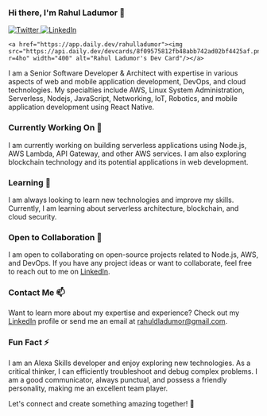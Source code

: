 ### Hi there, I'm Rahul Ladumor 👋
 <a href="https://twitter.com/Rahul__ladumor">
      <img
        src="https://img.shields.io/twitter/follow/Rahul__ladumor?label=Twitter&logo=twitter&style=flat-square&color=1da1f2&logoColor=ffffff"
        alt="Twitter"
      />
    </a>
    <a href="https://www.linkedin.com/in/rahulladumor/">
      <img
        src="https://img.shields.io/static/v1?logo=linkedin&style=flat-square&color=0072b1&label=LinkedIn&message=%E2%98%86"
        alt="LinkedIn"
      />
    </a>
<div align="left">
   
     
    <a href="https://app.daily.dev/rahulladumor"><img src="https://api.daily.dev/devcards/8f09575812fb48abb742ad02bf4425af.png?r=4ho" width="400" alt="Rahul Ladumor's Dev Card"/></a>
  </div>

I am a Senior Software Developer & Architect with expertise in various aspects of web and mobile application development, DevOps, and cloud technologies. My specialties include AWS, Linux System Administration, Serverless, Nodejs, JavaScript, Networking, IoT, Robotics, and mobile application development using React Native.

### Currently Working On 🔭
I am currently working on building serverless applications using Node.js, AWS Lambda, API Gateway, and other AWS services. I am also exploring blockchain technology and its potential applications in web development.

### Learning 🌱
I am always looking to learn new technologies and improve my skills. Currently, I am learning about serverless architecture, blockchain, and cloud security.

### Open to Collaboration 💞️
I am open to collaborating on open-source projects related to Node.js, AWS, and DevOps. If you have any project ideas or want to collaborate, feel free to reach out to me on [LinkedIn](https://www.linkedin.com/in/rahulladumor/).

### Contact Me 📫
Want to learn more about my expertise and experience? Check out my [LinkedIn](https://www.linkedin.com/in/rahulladumor/) profile or send me an email at rahuldladumor@gmail.com.

### Fun Fact ⚡
I am an Alexa Skills developer and enjoy exploring new technologies. As a critical thinker, I can efficiently troubleshoot and debug complex problems. I am a good communicator, always punctual, and possess a friendly personality, making me an excellent team player.

Let's connect and create something amazing together! 🤝
